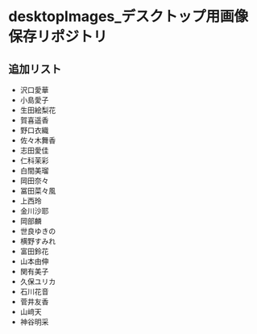 # desktopImages_デスクトップ用画像保存リポジトリ

## 追加リスト

- 沢口愛華  
- 小島愛子  
- 生田絵梨花  
- 賀喜遥香  
- 野口衣織  
- 佐々木舞香  
- 志田愛佳  
- 仁科茉彩  
- 白間美瑠  
- 岡田奈々  
- 冨田菜々風  
- 上西玲  
- 金川沙耶  
- 岡部麟  
- 世良ゆきの  
- 横野すみれ  
- 富田鈴花  
- 山本由伸  
- 関有美子  
- 久保ユリカ  
- 石川花音  
- 菅井友香  
- 山﨑天  
- 神谷明采  
